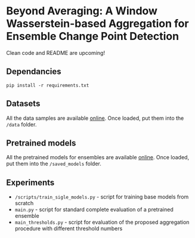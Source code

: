 # Beyond Averaging: A Window Wasserstein-based Aggregation for Ensemble Change Point Detection

Clean code and README are upcoming!

## Dependancies
```pip install -r requirements.txt```

## Datasets
All the data samples are available [online](https://disk.yandex.ru/d/_PQyni3AhyLu5g). Once loaded, put them into the ```/data``` folder.

## Pretrained models
All the pretrained models for ensembles are available [online](https://disk.yandex.ru/d/5iHHTOQDoIZhBQ). Once loaded, put them into the ```/saved_models``` folder.

## Experiments
* ```/scripts/train_sigle_models.py``` - script for training base models from scratch
* ```main.py``` - script for standard complete evaluation of a pretrained ensemble
* ```main_thresholds.py``` - script for evaluation of the proposed aggregation procedure with different threshold numbers

